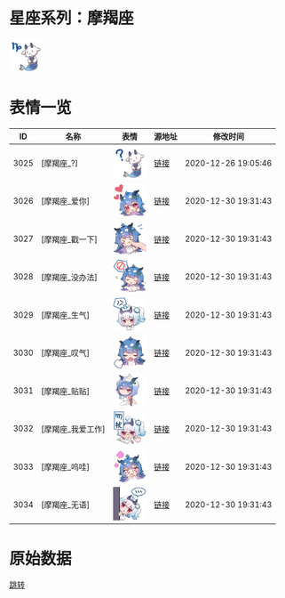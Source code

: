 # 星座系列：摩羯座

<img src="./cover.png" height="60" alt="cover" />

# 表情一览

|ID|名称|表情|源地址|修改时间|
|----|----|----|----|----|
|3025|[摩羯座_?]|<img src="./pic/003025_%5B摩羯座__%5D.png" height="60" alt="?"/>|[链接](http://i0.hdslb.com/bfs/emote/494dc137e39eea0d9e5610b96edaf65a0b1196b5.png)|2020-12-26 19:05:46|
|3026|[摩羯座_爱你]|<img src="./pic/003026_%5B摩羯座_爱你%5D.png" height="60" alt="爱你"/>|[链接](http://i0.hdslb.com/bfs/emote/86bf7b1cb5bb5b991411c0177458388cb06c613f.png)|2020-12-30 19:31:43|
|3027|[摩羯座_戳一下]|<img src="./pic/003027_%5B摩羯座_戳一下%5D.png" height="60" alt="戳一下"/>|[链接](http://i0.hdslb.com/bfs/emote/c5a79cba5ec225522e9391e3e6b038cc4c154a4d.png)|2020-12-30 19:31:43|
|3028|[摩羯座_没办法]|<img src="./pic/003028_%5B摩羯座_没办法%5D.png" height="60" alt="没办法"/>|[链接](http://i0.hdslb.com/bfs/emote/a784d8db85da13c936d66e62304354978dce069b.png)|2020-12-30 19:31:43|
|3029|[摩羯座_生气]|<img src="./pic/003029_%5B摩羯座_生气%5D.png" height="60" alt="生气"/>|[链接](http://i0.hdslb.com/bfs/emote/c4a7b2c81f01f599aa5bd92bf891faa806b24573.png)|2020-12-30 19:31:43|
|3030|[摩羯座_叹气]|<img src="./pic/003030_%5B摩羯座_叹气%5D.png" height="60" alt="叹气"/>|[链接](http://i0.hdslb.com/bfs/emote/ed0da075ae7eea9111407865ab415d3c40e2d941.png)|2020-12-30 19:31:43|
|3031|[摩羯座_贴贴]|<img src="./pic/003031_%5B摩羯座_贴贴%5D.png" height="60" alt="贴贴"/>|[链接](http://i0.hdslb.com/bfs/emote/df2478cb87ec7a3cfbb3b0d6688cc15dd4877886.png)|2020-12-30 19:31:43|
|3032|[摩羯座_我爱工作]|<img src="./pic/003032_%5B摩羯座_我爱工作%5D.png" height="60" alt="我爱工作"/>|[链接](http://i0.hdslb.com/bfs/emote/b88ecdbc2b63a2624fd9086c70771786e97d8eeb.png)|2020-12-30 19:31:43|
|3033|[摩羯座_呜哇]|<img src="./pic/003033_%5B摩羯座_呜哇%5D.png" height="60" alt="呜哇"/>|[链接](http://i0.hdslb.com/bfs/emote/656f5cd405801f198f0a8f8f945f4b550e9d0d31.png)|2020-12-30 19:31:43|
|3034|[摩羯座_无语]|<img src="./pic/003034_%5B摩羯座_无语%5D.png" height="60" alt="无语"/>|[链接](http://i0.hdslb.com/bfs/emote/88879e8ccb27fb5bc6682b896f916f54169f3177.png)|2020-12-30 19:31:43|

# 原始数据

[跳转](./raw.json)

